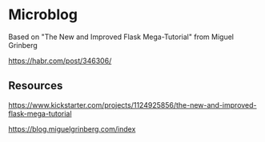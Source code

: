 # Microblog

Based on "The New and Improved Flask Mega-Tutorial" from Miguel Grinberg

https://habr.com/post/346306/

## Resources

https://www.kickstarter.com/projects/1124925856/the-new-and-improved-flask-mega-tutorial

https://blog.miguelgrinberg.com/index
